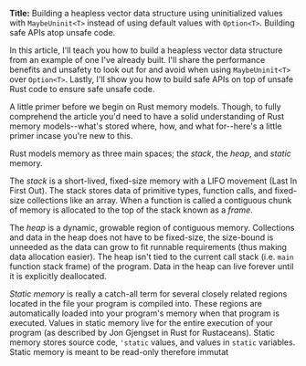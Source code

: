**Title:** Building a heapless vector data structure using uninitialized values with `MaybeUninit<T>` instead of using default values with `Option<T>`. Building safe APIs atop unsafe code.

In this article, I'll teach you how to build a heapless vector data structure from an example of one I've already built. I'll share the performance benefits and unsafety to look out for and avoid when using `MaybeUninit<T>` over `Option<T>`. Lastly, I'll show you how to build safe APIs on top of unsafe Rust code to ensure safe unsafe code.

A little primer before we begin on Rust memory models. Though, to fully comprehend the article you'd need to have a solid understanding of Rust memory models--what's stored where, how, and what for--here's a little primer incase you're new to this.

Rust models memory as three main spaces; the *stack*, the *heap*, and *static* memory.

The *stack* is a short-lived, fixed-size memory with a LIFO movement (Last In First Out). The stack stores data of primitive types, function calls, and fixed-size collections like an array. When a function is called a contiguous chunk of memory is allocated to the top of the stack known as a *frame*.

The *heap* is a dynamic, growable region of contiguous memory. Collections and data in the heap does not have to be fixed-size, the size-bound is unneeded as the data can grow to fit runnable requirements (thus making data allocation easier). The heap isn't tied to the current call stack (i.e. `main` function stack frame) of the program. Data in the heap can live forever until it is explicitly deallocated.

*Static memory* is really a catch-all term for several closely related regions located in the file your program is compiled into. These regions are automatically loaded into your program's memory when that program is executed. Values in static memory live for the entire execution of your program (as described by Jon Gjengset in Rust for Rustaceans). Static memory stores source code, `'static` values, and values in `static` variables. Static memory is meant to be read-only therefore immutat